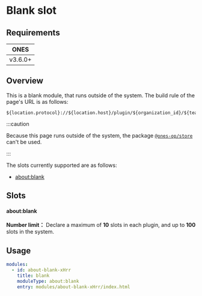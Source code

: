 # Blank slot

## Requirements

| **ONES** |
| :------: |
| v3.6.0+  |

## Overview

This is a blank module, that runs outside of the system. The build rule of the page's URL is as follows:

```
${location.protocol}://${location.host}/plugin/${organization_id}/${team_id}/${service.app_id}/${service.version}/modules/${module_id}/index.html
```

:::caution

Because this page runs outside of the system, the package [`@ones-op/store`](../../../reference/packages/store/store.md) can't be used.

:::

The slots currently supported are as follows:

- [about:blank](#aboutblank)

## Slots

#### about:blank

**Number limit：** Declare a maximum of **10** slots in each plugin, and up to **100** slots in the system.

## Usage

```yaml
modules:
  - id: about-blank-xHrr
    title: blank
    moduleType: about:blank
    entry: modules/about-blank-xHrr/index.html
```
